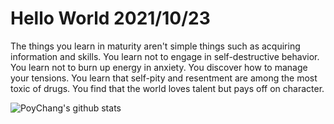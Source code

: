 # Hello World 2021/10/23

The things you learn in maturity aren't simple things such as acquiring information and skills. You learn not to engage in self-destructive behavior. You learn not to burn up energy in anxiety. You discover how to manage your tensions. You learn that self-pity and resentment are among the most toxic of drugs. You find that the world loves talent but pays off on character.

![PoyChang's github stats](https://github-readme-stats.vercel.app/api?username=poychang&show_icons=true&theme=dracula)
